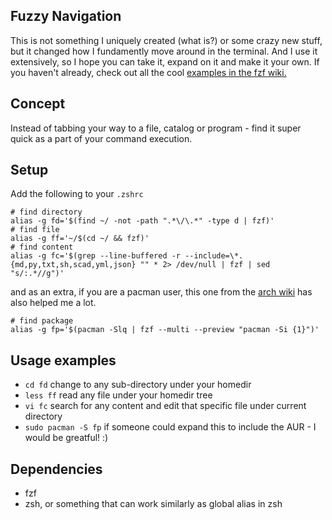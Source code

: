 ## Fuzzy Navigation
This is not something I uniquely created (what is?) or some crazy new stuff, but it changed how I fundamently move around in the terminal.
And I use it extensively, so I hope you can take it, expand on it and make it your own.
If you haven't already, check out all the cool [examples in the fzf wiki.](https://github.com/junegunn/fzf/wiki/examples)
## Concept
Instead of tabbing your way to a file, catalog or program - find it super quick as a part of your command execution.

## Setup
Add the following to your `.zshrc`
```
# find directory
alias -g fd='$(find ~/ -not -path ".*\/\.*" -type d | fzf)'
# find file
alias -g ff='~/$(cd ~/ && fzf)'
# find content
alias -g fc='$(grep --line-buffered -r --include=\*.{md,py,txt,sh,scad,yml,json} "" * 2> /dev/null | fzf | sed "s/:.*//g")'
```
and as an extra, if you are a pacman user, this one from the [arch wiki](https://wiki.archlinux.org/title/fzf) has also helped me a lot.
```
# find package
alias -g fp='$(pacman -Slq | fzf --multi --preview "pacman -Si {1}")'
```

## Usage examples
* `cd fd` change to any sub-directory under your homedir
* `less ff` read any file under your homedir tree
* `vi fc` search for any content and edit that specific file under current directory
* `sudo pacman -S fp` if someone could expand this to include the AUR - I would be greatful! :)

## Dependencies
* fzf
* zsh, or something that can work similarly as global alias in zsh

